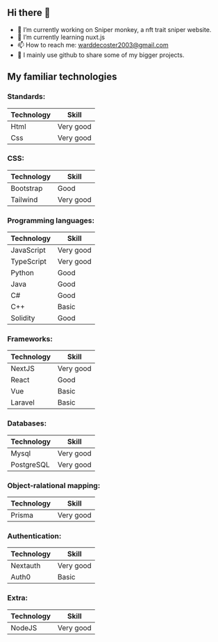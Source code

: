 ## Hi there 👋

- 🔭 I’m currently working on Sniper monkey, a nft trait sniper website.
- 🌱 I’m currently learning nuxt.js
- 📫 How to reach me: warddecoster2003@gmail.com
- 🤝 I mainly use github to share some of my bigger projects.

## My familiar technologies
### Standards:
| Technology  | Skill |
| ------------- | ------------- |
| Html  | Very good  |
| Css  | Very good  |

### CSS:
| Technology  | Skill |
| ------------- | ------------- |
| Bootstrap  | Good  |
| Tailwind  | Very good  |

### Programming languages:
| Technology  | Skill |
| ------------- | ------------- |
| JavaScript  | Very good  |
| TypeScript  | Very good  |
| Python  | Good  |
| Java  | Good  |
| C#  | Good  |
| C++  | Basic  |
| Solidity | Good  |

### Frameworks:
| Technology  | Skill |
| ------------- | ------------- |
| NextJS  | Very good  |
| React  | Good  |
| Vue  | Basic  |
| Laravel  | Basic  |

### Databases: 
| Technology  | Skill |
| ------------- | ------------- |
| Mysql  | Very good  |
| PostgreSQL  | Very good  |

### Object-ralational mapping:
| Technology  | Skill |
| ------------- | ------------- |
| Prisma  | Very good  |

### Authentication:
| Technology  | Skill |
| ------------- | ------------- |
| Nextauth  | Very good  |
| Auth0  | Basic  |

### Extra:
| Technology  | Skill |
| ------------- | ------------- |
| NodeJS  | Very good  |
